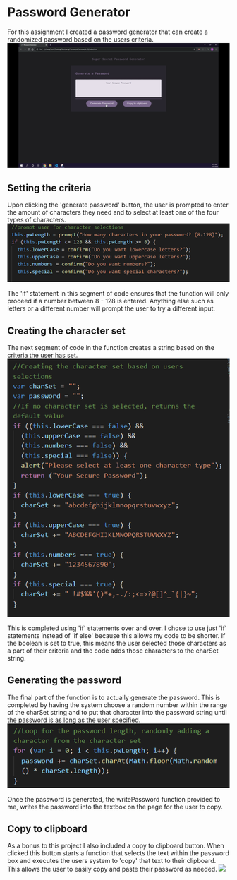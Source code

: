# Password Generator
For this assignment I created a password generator that can create a randomized password based on the users criteria.
![](./readme-images/generator.gif)

## Setting the criteria
Upon clicking the 'generate password' button, the user is prompted to enter the amount of characters they need and to select at least one of the four types of characters.
![](./readme-images/Prompts.PNG)

The 'if' statement in this segment of code ensures that the function will only proceed if a number between 8 - 128 is entered. Anything else such as letters or a different number will prompt the user to try a different input.

## Creating the character set
The next segment of code in the function creates a string based on the criteria the user has set.
![](./readme-images/CharSet.PNG)

This is completed using 'if' statements over and over. I chose to use just 'if' statements instead of 'if else' because this allows my code to be shorter. If the boolean is set to true, this means the user selected those characters as a part of their criteria and the code adds those characters to the charSet string.

## Generating the password
The final part of the function is to actually generate the password. This is completed by having the system choose a random number within the range of the charSet string and to put that character into the password string until the password is as long as the user specified.
![](./readme-images/loop.PNG)

Once the password is generated, the writePassword function provided to me, writes the password into the textbox on the page for the user to copy.

## Copy to clipboard
As a bonus to this project I also included a copy to clipboard button. When clicked this button starts a function that selects the text within the password box and executes the users system to 'copy' that text to their clipboard. This allows the user to easily copy and paste their password as needed.
![](./readme-images/clipboard.gif)